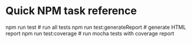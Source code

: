 # Quick NPM task reference

npm run test # run all tests
npm run test:generateReport # generate HTML report
npm run test:coverage # run mocha tests with coverage report
